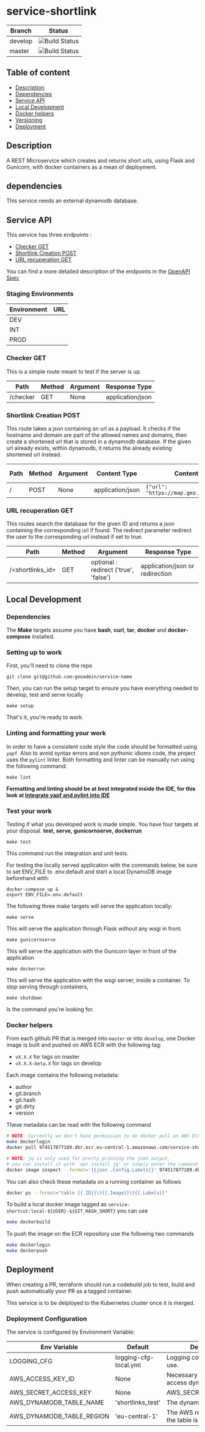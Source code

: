 # service-shortlink

| Branch | Status |
|--------|-----------|
| develop | ![Build Status](https://codebuild.eu-central-1.amazonaws.com/badges?uuid=eyJlbmNyeXB0ZWREYXRhIjoiTzlSRlU5eUZIdlQzb2JDTE9FTXdkNmk0L0d5K0pWMjZLbE00NmtWTjdxS1FFdFpsbVM1QWNqRTgrOGNmNUhib0tjZXRSMUtndTE0dmZ5RDY2blB1K0tNPSIsIml2UGFyYW1ldGVyU3BlYyI6InNUUXlKaU9YUkE1Z0tQci8iLCJtYXRlcmlhbFNldFNlcmlhbCI6MX0%3D&branch=develop) |
| master | ![Build Status](https://codebuild.eu-central-1.amazonaws.com/badges?uuid=eyJlbmNyeXB0ZWREYXRhIjoiTzlSRlU5eUZIdlQzb2JDTE9FTXdkNmk0L0d5K0pWMjZLbE00NmtWTjdxS1FFdFpsbVM1QWNqRTgrOGNmNUhib0tjZXRSMUtndTE0dmZ5RDY2blB1K0tNPSIsIml2UGFyYW1ldGVyU3BlYyI6InNUUXlKaU9YUkE1Z0tQci8iLCJtYXRlcmlhbFNldFNlcmlhbCI6MX0%3D&branch=master) |

## Table of content

- [Description](#description)
- [Dependencies](#dependencies)
- [Service API](#service-api)
- [Local Development](#local-development)
- [Docker helpers](#docker-helpers)
- [Versioning](#versioning)
- [Deployment](#deployment)

## Description

A REST Microservice which creates and returns short urls, using Flask and Gunicorn, with docker containers as a mean of deployment.

## dependencies

This service needs an external dynamodb database.

## Service API

This service has three endpoints : 

- [Checker GET](#checker-get)
- [Shortlink Creation POST](#shortlinks-creation)
- [URL recuperation GET](#url-get)

You can find a more detailed description of the endpoints in the [OpenAPI Spec](openapi.yaml)

### Staging Environments

|Environment | URL |
|------------|-----|
|DEV         |[]()|
|INT         |[]()|
|PROD        |[]()|

### Checker GET

This is a simple route meant to test if the server is up.

| Path | Method | Argument | Response Type |
|------|--------|----------|---------------|
|/checker|GET| None | application/json|


### Shortlink Creation POST

This route takes a json containing an url as a payload. It checks if the hostname and domain are part of the allowed names and domains, 
then create a shortened url that is stored in a dynamodb database. If the given url already exists, within dynamodb, it returns 
the already existing shortened url instead.


| Path | Method | Argument | Content Type | Content | Response Type |
|------|--------|----------|--------------|---------|---------------|
|/|POST| None | application/json| `{"url": "https://map.geo.admin.ch}` | application/json |

### URL recuperation GET

This routes search the database for the given ID and returns a json containing the corresponding url if found.
The redirect parameter redirect the user to the corresponding url instead if set to true.

| Path | Method | Argument | Response Type |
|------|--------|----------|---------------|
|/<shortlinks_id>|GET| optional : redirect ('true', 'false')| application/json or redirection |

## Local Development

### Dependencies

The **Make** targets assume you have **bash**, **curl**, **tar**, **docker** and **docker-compose** installed.

### Setting up to work

First, you'll need to clone the repo

    git clone git@github.com:geoadmin/service-name

Then, you can run the setup target to ensure you have everything needed to develop, test and serve locally

    make setup

That's it, you're ready to work.

### Linting and formatting your work

In order to have a consistent code style the code should be formatted using `yapf`. Also to avoid syntax errors and non
pythonic idioms code, the project uses the `pylint` linter. Both formatting and linter can be manually run using the
following command:

    make lint

**Formatting and linting should be at best integrated inside the IDE, for this look at
[Integrate yapf and pylint into IDE](https://github.com/geoadmin/doc-guidelines/blob/master/PYTHON.md#yapf-and-pylint-ide-integration)**

### Test your work

Testing if what you developed work is made simple. You have four targets at your disposal. **test, serve, gunicornserve, dockerrun**

    make test

This command run the integration and unit tests.

For testing the locally served application with the commands below, be sure to set
ENV_FILE to .env.default and start a local DynamoDB image beforehand with:

    docker-compose up &
    export ENV_FILE=.env.default

The following three make targets will serve the application locally:

    make serve

This will serve the application through Flask without any wsgi in front.

    make gunicornserve

This will serve the application with the Gunicorn layer in front of the application

    make dockerrun

This will serve the application with the wsgi server, inside a container.
To stop serving through containers,

    make shutdown

Is the command you're looking for.
### Docker helpers

From each github PR that is merged into `master` or into `develop`, one Docker image is built and pushed on AWS ECR with the following tag:

- `vX.X.X` for tags on master
- `vX.X.X-beta.X` for tags on develop 

Each image contains the following metadata:

- author
- git.branch
- git.hash
- git.dirty
- version

These metadata can be read with the following command

```bash
# NOTE: Currently we don't have permission to do docker pull on AWS ECR
make dockerlogin
docker pull 974517877189.dkr.ecr.eu-central-1.amazonaws.com/service-shortcut:develop.latest

# NOTE: jq is only used for pretty printing the json output,
# you can install it with `apt install jq` or simply enter the command without it
docker image inspect --format='{{json .Config.Labels}}' 974517877189.dkr.ecr.eu-central-1.amazonaws.com/service-shortcut:develop.latest | jq
```

You can also check these metadata on a running container as follows

```bash
docker ps --format="table {{.ID}}\t{{.Image}}\t{{.Labels}}"
```

To build a local docker image tagged as `service-shortcut:local-${USER}-${GIT_HASH_SHORT}` you can
use

```bash
make dockerbuild
```

To push the image on the ECR repository use the following two commands

```bash
make dockerlogin
make dockerpush
```


## Deployment

When creating a PR, terraform should run a codebuild job to test, build and push automatically your PR as a tagged container.

This service is to be delployed to the Kubernetes cluster once it is merged.

### Deployment Configuration

The service is configured by Environment Variable:

| Env Variable | Default               | Description                        |
|--------------|-----------------------|------------------------------------|
| LOGGING_CFG  | logging-cfg-local.yml | Logging configuration file to use. |
| AWS_ACCESS_KEY_ID | None | Necessary credential to access dynamodb        |
| AWS_SECRET_ACCESS_KEY | None | AWS_SECRET_ACCESS_KEY                      | |
| AWS_DYNAMODB_TABLE_NAME | 'shortlinks_test' | The dynamodb table name |
| AWS_DYNAMODB_TABLE_REGION | 'eu-central-1' | The AWS region in which the table is hosted. |
